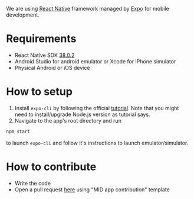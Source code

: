 
We are using [React Native](https://reactnative.dev/) framework managed by [Expo](https://expo.io/) for mobile development.

# Requirements
- React Native SDK [38.0.2](https://github.com/expo/react-native/archive/sdk-38.0.2.tar.gz)
- Android Studio for android emulator or Xcode for iPhone simulator
- Physical Android or iOS device

# How to setup
1. Install `expo-cli` by following the official [tutorial](https://docs.expo.io/get-started/installation/). Note that you might need to install/upgrade Node.js version as tutorial says.
2. Navigate to the app's root directory and run
```bash
npm start
```
to launch `expo-cli` and follow it's instructions to launch emulator/simulator.

# How to contribute
- Write the code
- Open a pull request [here](https://github.com/leikoilja/muscle-imbalance-detection/pulls) using "MID app contribution" template
